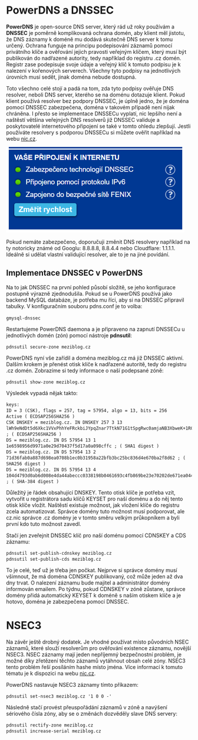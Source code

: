 # PowerDNS a DNSSEC

**PowerDNS** je open-source DNS server, který rád už roky používám a **DNSSEC** je poměrně komplikovaná ochrana domén, aby klient měl jistotu, že DNS záznamy k doméně mu dodává skutečně DNS server k tomu určený. Ochrana funguje na principu podepisování záznamů pomocí privátního klíče a ověřování jejich pravosti veřejným klíčem, který musí být publikován do nadřazené autority, tedy například do registru .cz domén. Registr zase podepisuje svoje údaje a veřejný klíč k tomuto podpisu je k nalezení v kořenových serverech. Všechny tyto podpisy na jednotlivých úrovních musí sedět, jinak doména nebude dostupná.

Toto všechno celé stojí a padá na tom, zda tyto podpisy ověřuje DNS resolver, neboli DNS server, kterého se na doménu dotazuje klient. Pokud klient používá resolver bez podpory DNSSEC, je úplně jedno, že je doména pomocí DNSSEC zabezpečena, doména v takovém případě není nijak chráněna. I přesto se implementace DNSSECu vyplatí, nic lepšího není a naštěstí většina veřejných DNS resolverů již DNSSEC validuje a poskytovatelé internetového připojení se také v tomto ohledu zlepšují. Jestli používáte resolvery s podporou DNSSECu si můžete ověřit například na webu [nic.cz](https://www.nic.cz/).

![Zabezpečeno technologií DNSSEC](img/ni.cz.dnssec.png)

Pokud nemáte zabezpečeno, doporučuji změnit DNS resolvery například na ty notoricky známé od Googlu: 8.8.8.8, 8.8.4.4 nebo Cloudflare: 1.1.1.1. Ideálně si udělat vlastní validující resolver, ale to je na jiné povídání.

## Implementace DNSSEC v PowerDNS

Na to jak DNSSEC na první pohled působí složitě, se jeho konfigurace postupně výrazně zjednodušila. Pokud se u PowerDNS používá jako backend MySQL databáze, je potřeba mu říci, aby si na DNSSEC připravil tabulky. V konfiguračním souboru pdns.conf je to volba:

`gmysql-dnssec`

Restartujeme PowerDNS daemona a je připraveno na zapnutí DNSSECu u jednotlivých domén (zón) pomocí nástroje **pdnsutil**:

```shell
pdnsutil secure-zone meziblog.cz
```

PowerDNS nyní vše zařídil a doména meziblog.cz má již DNSSEC aktivní. Dalším krokem je přenést otisk klíče k nadřazené autoritě, tedy do registru .cz domén. Zobrazíme si tedy informace o naší podepsané zóně:

```shell
pdnsutil show-zone meziblog.cz
```

Výsledek vypadá nějak takto:

```shell
keys:
ID = 3 (CSK), flags = 257, tag = 57954, algo = 13, bits = 256     Active ( ECDSAP256SHA256 )
CSK DNSKEY = meziblog.cz. IN DNSKEY 257 3 13 lWh9eNdDt5d6Xkc1VVxPhhYeFRckbiJYpqZnar7TtkN71G1tSpgRwc0amjaNB3XbweK+1RCfDxTAqPZnDUvMZg== ; ( ECDSAP256SHA256 )
DS = meziblog.cz. IN DS 57954 13 1 1e6598956d9971a0e29d70437f5d17a0a098cffc ; ( SHA1 digest )
DS = meziblog.cz. IN DS 57954 13 2 71d36fab0a887d698ea0708b1ec0b31958a22bfb3bc25bc836d4e670ba2f8d62 ; ( SHA256 digest )
DS = meziblog.cz. IN DS 57954 13 4 104d4793d0ab6d008e4da44abeccc0338198b0461693c4fb869be23e70202de671ea0444ee378d8c4e433bdac1c81971 ; ( SHA-384 digest )
```

Důležitý je řádek obsahující DNSKEY. Tento otisk klíče je potřeba vzít, vytvořit u registrátora sadu klíčů KEYSET pro naší doménu a do něj tento otisk klíče vložit. Naštěstí existuje možnost, jak vložení klíče do registru zcela automatizovat. Správce domény tuto možnost musí podporovat, ale cz.nic správce .cz domény je v tomto směru velkým průkopníkem a byli první kdo tuto možnost zavedl.

Stačí jen zveřejnit DNSSEC klíč pro naší doménu pomocí CDNSKEY a CDS záznamu:

```shell
pdnsutil set-publish-cdnskey meziblog.cz
pdnsutil set-publish-cds meziblog.cz
```

To je celé, teď už je třeba jen počkat. Nejprve si správce domény musí všimnout, že má doména CDNSKEY publikovaný, což může jeden až dva dny trvat. O nalezení záznamu bude majitel a administrátor domény informován emailem. Po týdnu, pokud CDNSKEY v zóně zůstane, správce domény přidá automatický KEYSET k doméně s naším otiskem klíče a je hotovo, doména je zabezpečena pomocí DNSSEC.

# NSEC3

Na závěr ještě drobný dodatek. Je vhodné používat místo původních NSEC záznamů, které slouží resolverům pro ověřování existence záznamu, novější NSEC3. NSEC záznamy mají jeden nepříjemný bezpečnostní problém, je možné díky zřetězení těchto záznamů vytáhnout obsah celé zóny. NSEC3 tento problém řeší posíláním hashe místo jména. Více informací k tomuto tématu je k dispozici na webu [nic.cz](https://www.nic.cz/nsec3/).

PowerDNS nastavuje NSEC3 záznamy tímto příkazem:

```shell
pdnsutil set-nsec3 meziblog.cz '1 0 0 -'
```

Následně stačí provést přeuspořádání záznamů v zóně a navýšení sériového čísla zóny, aby se o změnách dozvěděly slave DNS servery:

```shell
pdnsutil rectify-zone meziblog.cz
pdnsutil increase-serial meziblog.cz
```